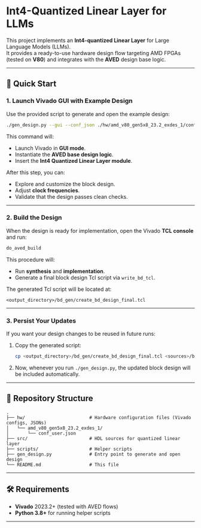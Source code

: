 # Int4-Quantized Linear Layer for LLMs

This project implements an **Int4-quantized Linear Layer** for Large Language Models (LLMs).  
It provides a ready-to-use hardware design flow targeting AMD FPGAs (tested on **V80**) and integrates with the **AVED** design base logic.

---

## 🚀 Quick Start

### 1. Launch Vivado GUI with Example Design
Use the provided script to generate and open the example design:

```bash
./gen_design.py --gui --conf_json ./hw/amd_v80_gen5x8_23.2_exdes_1/conf_user.json
```

This command will:
- Launch Vivado in **GUI mode**.
- Instantiate the **AVED base design logic**.
- Insert the **Int4 Quantized Linear Layer module**.

After this step, you can:
- Explore and customize the block design.
- Adjust **clock frequencies**.
- Validate that the design passes clean checks.

---

### 2. Build the Design
When the design is ready for implementation, open the Vivado **TCL console** and run:

```tcl
do_aved_build
```

This procedure will:
- Run **synthesis** and **implementation**.
- Generate a final block design Tcl script via `write_bd_tcl`.

The generated Tcl script will be located at:

```
<output_directory>/bd_gen/create_bd_design_final.tcl
```

---

### 3. Persist Your Updates
If you want your design changes to be reused in future runs:

1. Copy the generated script:
   ```bash
   cp <output_directory>/bd_gen/create_bd_design_final.tcl <sources>/bd/create_bd_design.tcl
   ```
2. Now, whenever you run `./gen_design.py`, the updated block design will be included automatically.

---

## 📂 Repository Structure

```
.
├── hw/                        # Hardware configuration files (Vivado configs, JSONs)
│   └── amd_v80_gen5x8_23.2_exdes_1/
│       └── conf_user.json
├── src/                       # HDL sources for quantized linear layer
├── scripts/                   # Helper scripts
├── gen_design.py              # Entry point to generate and open design
└── README.md                  # This file
```

---

## 🛠 Requirements

- **Vivado** 2023.2+ (tested with AVED flows)  
- **Python 3.8+** for running helper scripts  

---

